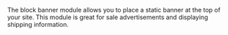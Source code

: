 The block banner module allows you to place a static banner at the top of your site. This module is great for sale advertisements and displaying shipping information.
